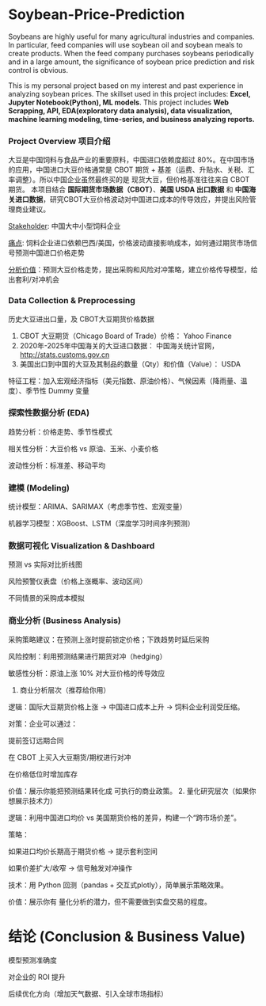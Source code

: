 # Soybean-Price-Prediction
Soybeans are highly useful for many agricultural industries and companies. In particular, feed companies will use soybean oil and soybean meals to create products. When the feed company purchases soybeans periodically and in a large amount, the significance of soybean price prediction and risk control is obvious. 

This is my personal project based on my interest and past experience in analyzing soybean prices. The skillset used in this project includes: **Excel, Jupyter Notebook(Python), ML models**. This project includes **Web Scrapping, API, EDA(exploratory data analysis), data visualization, machine learning modeling, time-series, and business analyzing reports.**

### Project Overview 项目介绍
大豆是中国饲料与食品产业的重要原料，中国进口依赖度超过 80%。在中国市场的应用，中国进口大豆价格通常是 CBOT 期货 + 基差（运费、升贴水、关税、汇率调整）。所以中国企业虽然最终买的是 现货大豆，但价格基准往往来自 CBOT 期货。
本项目结合 **国际期货市场数据（CBOT）**、**美国 USDA 出口数据** 和 **中国海关进口数据**，研究CBOT大豆价格波动对中国进口成本的传导效应，并提出风险管理商业建议。

<ins>Stakeholder</ins>: 中国大中小型饲料企业

<ins>痛点</ins>: 饲料企业进口依赖巴西/美国，价格波动直接影响成本，如何通过期货市场信号预测中国进口价格走势

<ins>分析价值</ins>：预测大豆价格走势，提出采购和风险对冲策略，建立价格传导模型，给出套利/对冲机会



### Data Collection & Preprocessing
历史大豆进出口量，及 CBOT大豆期货价格数据
  1. CBOT 大豆期货（Chicago Board of Trade）价格：             Yahoo Finance
  2. 2020年-2025年中国海关的大豆进口数据：              中国海关统计官网， http://stats.customs.gov.cn
  3. 美国出口到中国的大豆及其制品的数量（Qty）和价值（Value）：         USDA

特征工程：加入宏观经济指标（美元指数、原油价格）、气候因素（降雨量、温度）、季节性 Dummy 变量

### 探索性数据分析 (EDA)

趋势分析：价格走势、季节性模式

相关性分析：大豆价格 vs 原油、玉米、小麦价格

波动性分析：标准差、移动平均

### 建模 (Modeling)

统计模型：ARIMA、SARIMAX（考虑季节性、宏观变量）

机器学习模型：XGBoost、LSTM（深度学习时间序列预测）

### 数据可视化 Visualization & Dashboard

预测 vs 实际对比折线图

风险预警仪表盘（价格上涨概率、波动区间）

不同情景的采购成本模拟

### 商业分析 (Business Analysis)

采购策略建议：在预测上涨时提前锁定价格；下跌趋势时延后采购

风险控制：利用预测结果进行期货对冲（hedging）

敏感性分析：原油上涨 10% 对大豆价格的传导效应

1. 商业分析层次（推荐给你用）

逻辑：国际大豆期货价格上涨 → 中国进口成本上升 → 饲料企业利润受压缩。

对策：企业可以通过：

提前签订远期合同

在 CBOT 上买入大豆期货/期权进行对冲

在价格低位时增加库存

价值：展示你能把预测结果转化成 可执行的商业政策。
2. 量化研究层次（如果你想展示技术力）

逻辑：利用中国进口均价 vs 美国期货价格的差异，构建一个“跨市场价差”。

策略：

如果进口均价长期高于期货价格 → 提示套利空间

如果价差扩大/收窄 → 信号触发对冲操作

技术：用 Python 回测（pandas + 交互式plotly），简单展示策略效果。

价值：展示你有 量化分析的潜力，但不需要做到实盘交易的程度。

# 结论 (Conclusion & Business Value)

模型预测准确度

对企业的 ROI 提升

后续优化方向（增加天气数据、引入全球市场指标）
